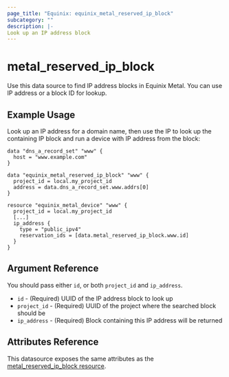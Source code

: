 ```yaml
---
page_title: "Equinix: equinix_metal_reserved_ip_block"
subcategory: ""
description: |-
Look up an IP address block
---
```


# metal\_reserved\_ip\_block

Use this data source to find IP address blocks in Equinix Metal. You can use IP address or a block ID for lookup.

## Example Usage

Look up an IP address for a domain name, then use the IP to look up the containing IP block and run a device with IP address from the block:

```hcl
data "dns_a_record_set" "www" {
  host = "www.example.com"
}

data "equinix_metal_reserved_ip_block" "www" {
  project_id = local.my_project_id
  address = data.dns_a_record_set.www.addrs[0]
}

resource "equinix_metal_device" "www" {
  project_id = local.my_project_id
  [...]
  ip_address {
    type = "public_ipv4"
    reservation_ids = [data.metal_reserved_ip_block.www.id]
  }
}
```

## Argument Reference

You should pass either `id`, or both `project_id` and `ip_address`.

* `id` - (Required) UUID of the IP address block to look up
* `project_id` - (Required) UUID of the project where the searched block should be
* `ip_address` - (Required) Block containing this IP address will be returned

## Attributes Reference

This datasource exposes the same attributes as the [metal_reserved_ip_block resource](../resources/reserved_ip_block.md).

